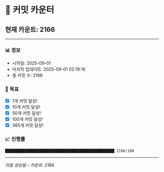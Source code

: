 # 🔢 커밋 카운터

## 현재 카운트: 2166

---

### 📊 정보
- 시작일: 2025-09-01
- 마지막 업데이트: 2025-09-01 02:19:16
- 총 커밋 수: 2166

### 🎯 목표
- [x] 1개 커밋 달성!
- [x] 10개 커밋 달성!
- [x] 50개 커밋 달성!
- [x] 100개 커밋 달성!
- [x] 365개 커밋 달성!

### 📈 진행률
```
██████████████████████████████████████████████████ 2166/100
```

---
*자동 생성됨 - 카운트: 2166*
